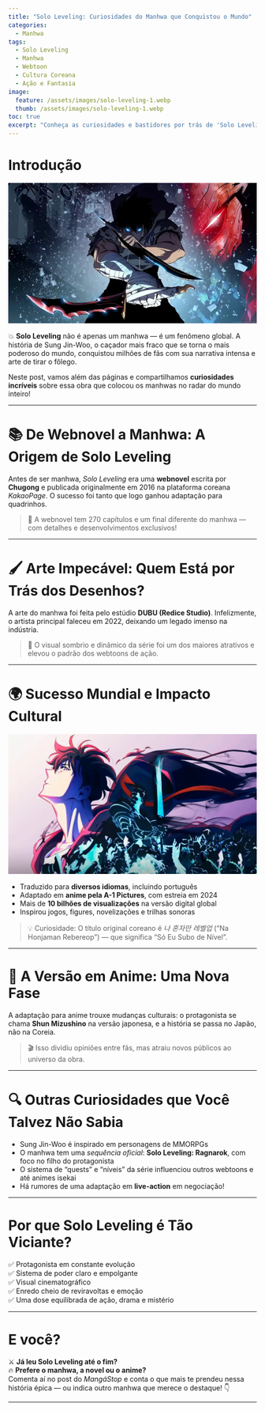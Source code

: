 ```yaml
---
title: "Solo Leveling: Curiosidades do Manhwa que Conquistou o Mundo"
categories:
  - Manhwa
tags:
  - Solo Leveling
  - Manhwa
  - Webtoon
  - Cultura Coreana
  - Ação e Fantasia
image:
  feature: /assets/images/solo-leveling-1.webp
  thumb: /assets/images/solo-leveling-1.webp
toc: true
excerpt: "Conheça as curiosidades e bastidores por trás de 'Solo Leveling', o manhwa coreano que virou fenômeno global — e ganhou até anime!"
---
```


# Introdução

![Solo Leveling - Sung Jin-Woo em destaque.](/assets/images/solo-leveling-1.webp)

💥 **Solo Leveling** não é apenas um manhwa — é um fenômeno global. A história de Sung Jin-Woo, o caçador mais fraco que se torna o mais poderoso do mundo, conquistou milhões de fãs com sua narrativa intensa e arte de tirar o fôlego.

Neste post, vamos além das páginas e compartilhamos **curiosidades incríveis** sobre essa obra que colocou os manhwas no radar do mundo inteiro!

---

# 📚 De Webnovel a Manhwa: A Origem de Solo Leveling

Antes de ser manhwa, *Solo Leveling* era uma **webnovel** escrita por **Chugong** e publicada originalmente em 2016 na plataforma coreana *KakaoPage*. O sucesso foi tanto que logo ganhou adaptação para quadrinhos.

> 📖 A webnovel tem 270 capítulos e um final diferente do manhwa — com detalhes e desenvolvimentos exclusivos!

---

# 🖌️ Arte Impecável: Quem Está por Trás dos Desenhos?

A arte do manhwa foi feita pelo estúdio **DUBU (Redice Studio)**. Infelizmente, o artista principal faleceu em 2022, deixando um legado imenso na indústria.

> 🎨 O visual sombrio e dinâmico da série foi um dos maiores atrativos e elevou o padrão dos webtoons de ação.

---

# 🌍 Sucesso Mundial e Impacto Cultural

![Sung Jin-Woo em meio à batalha.](/assets/images/solo-leveling-2.webp)

- Traduzido para **diversos idiomas**, incluindo português  
- Adaptado em **anime pela A-1 Pictures**, com estreia em 2024  
- Mais de **10 bilhões de visualizações** na versão digital global  
- Inspirou jogos, figures, novelizações e trilhas sonoras

> 💡 Curiosidade: O título original coreano é *나 혼자만 레벨업* (“Na Honjaman Rebereop”) — que significa “Só Eu Subo de Nível”.

---

# 🎥 A Versão em Anime: Uma Nova Fase

A adaptação para anime trouxe mudanças culturais: o protagonista se chama **Shun Mizushino** na versão japonesa, e a história se passa no Japão, não na Coreia.

> 🎬 Isso dividiu opiniões entre fãs, mas atraiu novos públicos ao universo da obra.

---

# 🔍 Outras Curiosidades que Você Talvez Não Sabia

- Sung Jin-Woo é inspirado em personagens de MMORPGs  
- O manhwa tem uma *sequência oficial*: **Solo Leveling: Ragnarok**, com foco no filho do protagonista  
- O sistema de “quests” e “níveis” da série influenciou outros webtoons e até animes isekai  
- Há rumores de uma adaptação em **live-action** em negociação!

---

# Por que Solo Leveling é Tão Viciante?

✅ Protagonista em constante evolução  
✅ Sistema de poder claro e empolgante  
✅ Visual cinematográfico  
✅ Enredo cheio de reviravoltas e emoção  
✅ Uma dose equilibrada de ação, drama e mistério  

---

# E você?

⚔️ **Já leu Solo Leveling até o fim?**  
🔥 **Prefere o manhwa, a novel ou o anime?**  
Comenta aí no post do *MangáStop* e conta o que mais te prendeu nessa história épica — ou indica outro manhwa que merece o destaque! 👇

---
